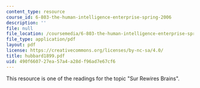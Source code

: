 ```yaml
---
content_type: resource
course_id: 6-803-the-human-intelligence-enterprise-spring-2006
description: ''
file: null
file_location: /coursemedia/6-803-the-human-intelligence-enterprise-spring-2006/490f660727ea57a4a28df96ad7e67cf6_hubbard1899.pdf
file_type: application/pdf
layout: pdf
license: https://creativecommons.org/licenses/by-nc-sa/4.0/
title: hubbard1899.pdf
uid: 490f6607-27ea-57a4-a28d-f96ad7e67cf6
---
```

This resource is one of the readings for the topic "Sur Rewires Brains".